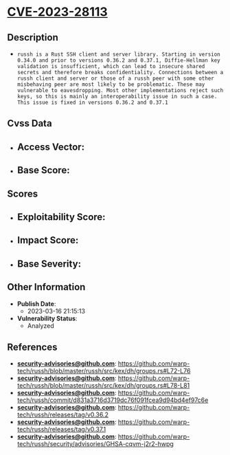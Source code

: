 
# [CVE-2023-28113](https://cve.mitre.org/cgi-bin/cvename.cgi?name=CVE-2023-28113)

## Description

- `russh is a Rust SSH client and server library. Starting in version 0.34.0 and prior to versions 0.36.2 and 0.37.1, Diffie-Hellman key validation is insufficient, which can lead to insecure shared secrets and therefore breaks confidentiality. Connections between a russh client and server or those of a russh peer with some other misbehaving peer are most likely to be problematic. These may vulnerable to eavesdropping. Most other implementations reject such keys, so this is mainly an interoperability issue in such a case. This issue is fixed in versions 0.36.2 and 0.37.1`

## Cvss Data

- **Access Vector**:
  - 
- **Base Score**:
  - 

## Scores

- **Exploitability Score**:
  - 
- **Impact Score**:
  - 
- **Base Severity**:
  - 

## Other Information

- **Publish Date**:
  - 2023-03-16 21:15:13
- **Vulnerability Status**:
  - Analyzed

## References

- **security-advisories@github.com**: https://github.com/warp-tech/russh/blob/master/russh/src/kex/dh/groups.rs#L72-L76
- **security-advisories@github.com**: https://github.com/warp-tech/russh/blob/master/russh/src/kex/dh/groups.rs#L78-L81
- **security-advisories@github.com**: https://github.com/warp-tech/russh/commit/d831a3716d3719dc76f091fcea9d94bd4ef97c6e
- **security-advisories@github.com**: https://github.com/warp-tech/russh/releases/tag/v0.36.2
- **security-advisories@github.com**: https://github.com/warp-tech/russh/releases/tag/v0.37.1
- **security-advisories@github.com**: https://github.com/warp-tech/russh/security/advisories/GHSA-cqvm-j2r2-hwpg
